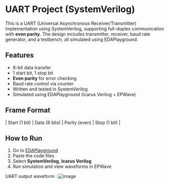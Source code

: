 # UART Project (SystemVerilog)

This is a UART (Universal Asynchronous Receiver/Transmitter) implementation using SystemVerilog, supporting full-duplex communication with **even parity**. The design includes transmitter, receiver, baud rate generator, and a testbench, all simulated using EDAPlayground.

## Features
- 8-bit data transfer
- 1 start bit, 1 stop bit
- **Even parity** for error checking
- Baud rate control via counter 
- Written and tested in SystemVerilog
- Simulated using EDAPlayground (Icarus Verilog + EPWave)

## Frame Format
| Start (1 bit) | Data (8 bits) | Parity (even) | Stop (1 bit) |


## How to Run
1. Go to [EDAPlayground](https://edaplayground.com/)
2. Paste the code files
3. Select **SystemVerilog**, **Icarus Verilog**
4. Run simulation and view waveforms in EPWave

UART output waveform :
![image](https://github.com/user-attachments/assets/82796c6b-5ada-4d03-ad57-1feb555c6bce)

